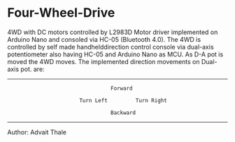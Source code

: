 # Four-Wheel-Drive
4WD with DC motors controlled by L2983D Motor driver implemented on Arduino Nano and consoled via HC-05 (Bluetooth 4.0). The 4WD is controlled by self made handhelddirection control console via dual-axis potentiometer also having HC-05 and Arduino Nano as MCU. As D-A pot is moved the 4WD moves. The implemented direction movements on Dual-axis pot. are:

  -----------------------------------------------------------------------------------
                                     Forward 
                               
                           Turn Left         Turn Right     
                                            
                                     Backward                                               
  -----------------------------------------------------------------------------------

Author: Advait Thale

